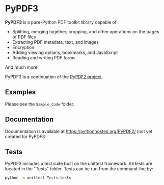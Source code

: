 # PyPDF3

**PyPDF3** is a pure-Python PDF toolkit library capable of:

 - Splitting, merging together, cropping, and other operations on the pages of PDF files
 - Extracting PDF metadata, text, and images
 - Encryption
 - Adding viewing options, bookmarks, and JavaScript
 - Reading and writing PDF forms

And much more!

PyPDF3 is a continuation of the [PyPDF2 project](https://github.com/mstamy2/PyPDF2).


## Examples

Please see the `Sample_Code` folder.

## Documentation

Documentation is available at
https://pythonhosted.org/PyPDF2/
(not yet created for PyPDF3

## Tests
PyPDF3 includes a test suite built on the unittest framework. All tests are located in the "Tests" folder.
Tests can be run from the command line by:

```bash
python -m unittest Tests.tests
```